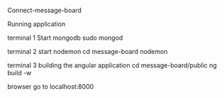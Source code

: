 Connect-message-board

Running application


terminal 1
Start mongodb
sudo mongod

terminal 2
start nodemon
cd message-board
nodemon

terminal 3
building the angular application
cd message-board/public
ng build -w

browser
go to localhost:8000
